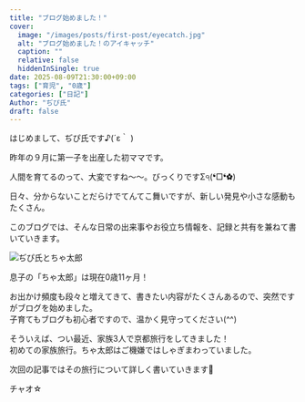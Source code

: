 ```yaml
---
title: "ブログ始めました！"
cover:
  image: "/images/posts/first-post/eyecatch.jpg"
  alt: "ブログ始めました！のアイキャッチ"
  caption: ""
  relative: false
  hiddenInSingle: true
date: 2025-08-09T21:30:00+09:00
tags: ["育児", "0歳"]
categories: ["日記"]
Author: "ぢぴ氏"
draft: false
---
```


はじめまして、ぢぴ氏です♪(´ε｀ )

昨年の９月に第一子を出産した初ママです。

人間を育てるのって、大変ですね〜〜。びっくりですΣ੧(❛□❛✿)

日々、分からないことだらけでてんてこ舞いですが、新しい発見や小さな感動もたくさん。

このブログでは、そんな日常の出来事やお役立ち情報を、記録と共有を兼ねて書いていきます。

![ぢぴ氏とちゃ太郎](/images/posts/first-post/zipishi-and-chataro.png)

息子の「ちゃ太郎」は現在0歳11ヶ月！

お出かけ頻度も段々と増えてきて、書きたい内容がたくさんあるので、突然ですがブログを始めました。  
子育てもブログも初心者ですので、温かく見守ってください(^^)


そういえば、つい最近、家族3人で京都旅行をしてきました！  
初めての家族旅行。ちゃ太郎はご機嫌ではしゃぎまわっていました。

次回の記事ではその旅行について詳しく書いていきます🎵

チャオ☆
